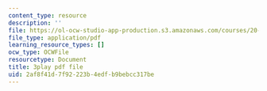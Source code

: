 ```yaml
---
content_type: resource
description: ''
file: https://ol-ocw-studio-app-production.s3.amazonaws.com/courses/20-219-becoming-the-next-bill-nye-writing-and-hosting-the-educational-show-january-iap-2015/2af8f41d7f92223b4edfb9bebcc317be_SAQxC4DHic0.pdf
file_type: application/pdf
learning_resource_types: []
ocw_type: OCWFile
resourcetype: Document
title: 3play pdf file
uid: 2af8f41d-7f92-223b-4edf-b9bebcc317be
---
```

